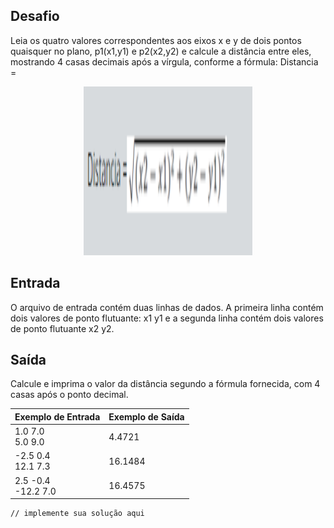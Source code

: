 ## Desafio

Leia os quatro valores correspondentes aos eixos x e y de dois pontos quaisquer no plano, p1(x1,y1) e p2(x2,y2) e calcule a distância entre eles, mostrando 4 casas decimais após a vírgula, conforme a fórmula:
Distancia = 

<p align="center">
	<img src="../../../../assets/DistanciaDoisPontos.png" width="270" height="270">
</p>


## Entrada

O arquivo de entrada contém duas linhas de dados. A primeira linha contém dois valores de ponto flutuante: x1 y1 e a segunda linha contém dois valores de ponto flutuante x2 y2.
## Saída

Calcule e imprima o valor da distância segundo a fórmula fornecida, com 4 casas após o ponto decimal.

| Exemplo de Entrada | Exemplo de Saída|
| ---|--- |
| 1.0 7.0<br />5.0 9.0 | 4.4721 |
| -2.5 0.4<br />12.1 7.3 | 16.1484 |
| 2.5 -0.4<br />-12.2 7.0 | 16.4575 |


```bash
// implemente sua solução aqui

```